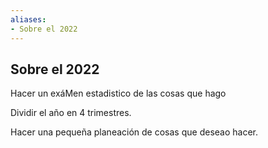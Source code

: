 ```yaml
---
aliases:
- Sobre el 2022
---
```


## Sobre el 2022

Hacer un exáMen estadistico  de las cosas que hago

Dividir el año en 4 trimestres.

Hacer una pequeña planeación de cosas que deseao hacer.